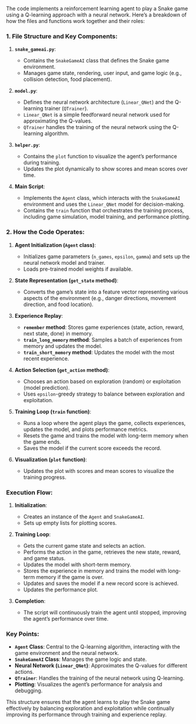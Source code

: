 The code implements a reinforcement learning agent to play a Snake game using a Q-learning approach with a neural network. Here’s a breakdown of how the files and functions work together and their roles:

### 1. **File Structure and Key Components:**

1. **`snake_gameai.py`**:
   - Contains the `SnakeGameAI` class that defines the Snake game environment.
   - Manages game state, rendering, user input, and game logic (e.g., collision detection, food placement).

2. **`model.py`**:
   - Defines the neural network architecture (`Linear_QNet`) and the Q-learning trainer (`QTrainer`).
   - `Linear_QNet` is a simple feedforward neural network used for approximating the Q-values.
   - `QTrainer` handles the training of the neural network using the Q-learning algorithm.

3. **`helper.py`**:
   - Contains the `plot` function to visualize the agent’s performance during training.
   - Updates the plot dynamically to show scores and mean scores over time.

4. **Main Script**:
   - Implements the `Agent` class, which interacts with the `SnakeGameAI` environment and uses the `Linear_QNet` model for decision-making.
   - Contains the `train` function that orchestrates the training process, including game simulation, model training, and performance plotting.

### 2. **How the Code Operates:**

1. **Agent Initialization (`Agent` class)**:
   - Initializes game parameters (`n_games`, `epsilon`, `gamma`) and sets up the neural network model and trainer.
   - Loads pre-trained model weights if available.

2. **State Representation (`get_state` method)**:
   - Converts the game’s state into a feature vector representing various aspects of the environment (e.g., danger directions, movement direction, and food location).

3. **Experience Replay**:
   - **`remember` method**: Stores game experiences (state, action, reward, next state, done) in memory.
   - **`train_long_memory` method**: Samples a batch of experiences from memory and updates the model.
   - **`train_short_memory` method**: Updates the model with the most recent experience.

4. **Action Selection (`get_action` method)**:
   - Chooses an action based on exploration (random) or exploitation (model prediction).
   - Uses `epsilon`-greedy strategy to balance between exploration and exploitation.

5. **Training Loop (`train` function)**:
   - Runs a loop where the agent plays the game, collects experiences, updates the model, and plots performance metrics.
   - Resets the game and trains the model with long-term memory when the game ends.
   - Saves the model if the current score exceeds the record.

6. **Visualization (`plot` function)**:
   - Updates the plot with scores and mean scores to visualize the training progress.

### **Execution Flow:**

1. **Initialization**:
   - Creates an instance of the `Agent` and `SnakeGameAI`.
   - Sets up empty lists for plotting scores.

2. **Training Loop**:
   - Gets the current game state and selects an action.
   - Performs the action in the game, retrieves the new state, reward, and game status.
   - Updates the model with short-term memory.
   - Stores the experience in memory and trains the model with long-term memory if the game is over.
   - Updates and saves the model if a new record score is achieved.
   - Updates the performance plot.

3. **Completion**:
   - The script will continuously train the agent until stopped, improving the agent’s performance over time.

### **Key Points:**

- **`Agent` Class**: Central to the Q-learning algorithm, interacting with the game environment and the neural network.
- **`SnakeGameAI` Class**: Manages the game logic and state.
- **Neural Network (`Linear_QNet`)**: Approximates the Q-values for different actions.
- **`QTrainer`**: Handles the training of the neural network using Q-learning.
- **Plotting**: Visualizes the agent’s performance for analysis and debugging.

This structure ensures that the agent learns to play the Snake game effectively by balancing exploration and exploitation while continually improving its performance through training and experience replay.
